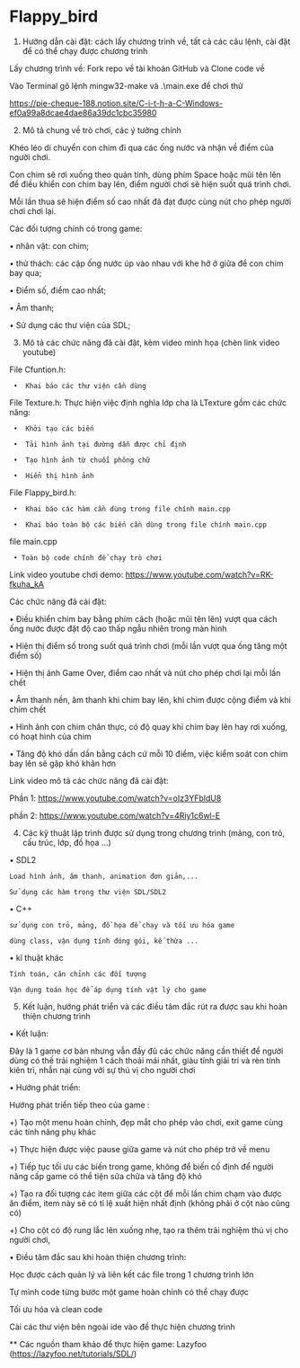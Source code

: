 # Flappy_bird

1. Hướng dẫn cài đặt: cách lấy chương trình về, tất cả các câu lệnh, cài đặt để có thể chạy được chương trình

Lấy chương trình về: Fork repo về tài khoản GitHub và Clone code về

Vào Terminal gõ lệnh mingw32-make và .\main.exe để chơi thử

https://pie-cheque-188.notion.site/C-i-t-h-a-C-Windows-ef0a99a8dcae4dae86a39dc1cbc35980

2. Mô tả chung về trò chơi, các ý tưởng chính
 
Khéo léo di chuyển con chim đi qua các ống nước và nhận về điểm của người chơi.

Con chim sẽ rơi xuống theo quán tính, dùng phím Space hoặc mũi tên lên để điều khiển con chim bay lên, điểm người chơi sẽ hiện suốt quá trình chơi.

Mỗi lần thua sẽ hiện điểm số cao nhất đã đạt được cùng nút cho phép người chơi chơi lại.

Các đối tượng chính có trong game:

 •  nhân vật: con chim;
 
 •  thử thách: các cặp ống nước úp vào nhau với khe hở ở giữa để con chim bay qua;
 
 •  Điểm số, điểm cao nhất;
 
 •  Âm thanh;
 
 •  Sử dụng các thư viện của SDL;

3. Mô tả các chức năng đã cài đặt, kèm video minh họa (chèn link video youtube)

File Cfuntion.h: 

     •  Khai báo các thư viện cần dùng
     
File Texture.h: Thực hiện việc định nghĩa lớp cha là LTexture gồm các chức năng:

     •  Khởi tạo các biến
     
     •  Tải hình ảnh tại đường dẫn được chỉ định
     
     •  Tạo hình ảnh từ chuỗi phông chữ
     
     •  Hiển thị hình ảnh
     
File Flappy_bird.h: 

     •  Khai báo các hàm cần dùng trong file chính main.cpp
     
     •  Khai báo toàn bộ các biến cần dùng trong file chính main.cpp
     
file main.cpp

     • Toàn bộ code chính để chạy trò chơi
     
Link video youtube chơi demo: https://www.youtube.com/watch?v=RK-fkuha_kA

Các chức năng đã cài đặt:

• Điều khiển chim bay bằng phím cách (hoặc mũi tên lên) vượt qua cách ống nước được đặt độ cao thấp ngẫu nhiên trong màn hình

• Hiện thị điểm số trong suốt quá trình chơi (mỗi lần vượt qua ống tăng một điểm số)

• Hiện thị ảnh Game Over, điểm cao nhất và nút cho phép chơi lại mỗi lần chết

• Âm thanh nền, âm thanh khi chim bay lên, khi chim được cộng điểm và khi chim chết

• Hình ảnh con chim chân thực, có độ quay khi chim bay lên hay rơi xuống, có hoạt hình của chim

• Tăng độ khó dần dần bằng cách cứ mỗi 10 điểm, việc kiểm soát con chim bay lên sẽ gặp khó khăn hơn

Link video mô tả các chức năng đã cài đặt:

Phần 1: https://www.youtube.com/watch?v=oIz3YFbldU8

phần 2: https://www.youtube.com/watch?v=4Riy1c6wl-E

4. Các kỹ thuật lập trình được sử dụng trong chương trình (mảng, con trỏ, cấu trúc, lớp, đồ họa ...)

• SDL2

    Load hình ảnh, âm thanh, animation đơn giản,...

    Sử dụng các hàm trong thư viện SDL/SDL2

• C++

    sử dụng con trỏ, mảng, đồ họa để chạy và tối ưu hóa game
    
    dùng class, vận dụng tính đóng gói, kế thừa ...

• kĩ thuật khác

    Tính toán, căn chỉnh các đối tượng

    Vận dụng toán học để áp dụng tính vật lý cho game

5. Kết luận, hướng phát triển và các điều tâm đắc rút ra được sau khi hoàn thiện chương trình

• Kết luận:

Đây là 1 game cơ bản nhưng vẫn đầy đủ các chức năng cần thiết để người dùng có thế trải nghiệm 1 cách thoải mái nhất, giàu tính giải trí và rèn tính kiên trì, nhẫn nại cùng với sự thú vị cho người chơi

• Hướng phát triển:

Hướng phát triển tiếp theo của game :
  
   +)	Tạo một menu hoàn chỉnh, đẹp mắt cho phép vào chơi, exit game cùng các tính năng phụ khác
    
   +)     Thực hiện được việc pause giữa game và nút cho phép trở về menu
  
   +)	Tiếp tục tối ưu các biến trong game, không để biến cố định để người nâng cấp game có thể tiện sửa chữa và tăng độ khó
   
   +)	Tạo ra đối tượng các item giữa các cột để mỗi lần chim chạm vào được ăn điểm, item này sẽ có tỉ lệ xuất hiện nhất định (không phải ở cột nào cũng có)
   
   +) Cho cột có độ rung lắc lên xuống nhẹ, tạo ra thêm trải nghiệm thú vị cho người chơi, 

• Điều tâm đắc sau khi hoàn thiện chương trình:

 Học được cách quản lý và liên kết các file trong 1 chương trình lớn
 
 Tự mình code từng bước một game hoàn chỉnh có thể chạy được
 
 Tối ưu hóa và clean code
 
 Cài các thư viện bên ngoài ide vào để thực hiện chương trình
 
 ** Các nguồn tham khảo để thực hiện game: Lazyfoo (https://lazyfoo.net/tutorials/SDL/)
